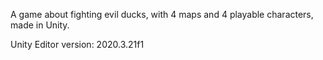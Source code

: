 A game about fighting evil ducks, with 4 maps and 4 playable characters, made in Unity.

Unity Editor version: 2020.3.21f1